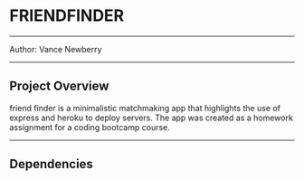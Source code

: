 <h1>FRIENDFINDER</h1>
<hr>
Author: Vance Newberry
<hr>
<h2>Project Overview</h2>
friend finder is a minimalistic matchmaking app that highlights the use of express and heroku to deploy servers. The app was created as a homework assignment for a coding bootcamp course.
<hr>
<h2>Dependencies</h2
![Express](https://www.npmjs.com/package/express)

